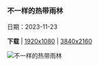 ### 不一样的热带雨林

日期：2023-11-23

**下载**  |  [1920x1080](https://cn.bing.com/th?id=OHR.HallofMosses_ZH-CN1565129809_1920x1080.jpg)  |  [3840x2160](https://cn.bing.com/th?id=OHR.HallofMosses_ZH-CN1565129809_UHD.jpg)

![不一样的热带雨林](https://cn.bing.com/th?id=OHR.HallofMosses_ZH-CN1565129809_1920x1080.jpg "奥林匹克国家公园霍河雨林中的苔藓大厅 ，华盛顿州，美国 (© James Randklev/Getty Images)")

